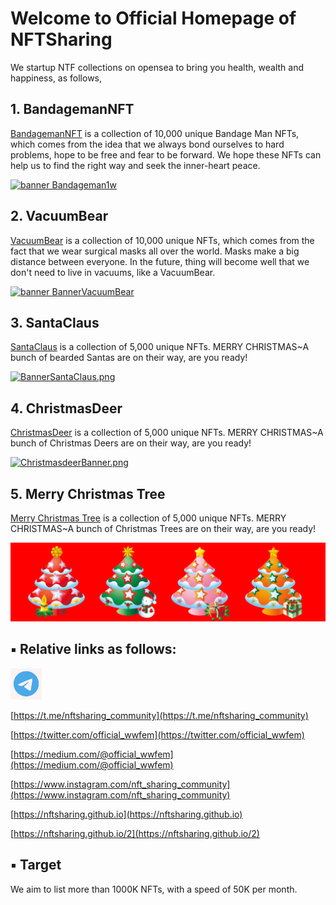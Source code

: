 # Welcome to Official Homepage of NFTSharing
We startup NTF collections on opensea to bring you health, wealth and happiness, as follows,
 
## 1. BandagemanNFT
[BandagemanNFT](https://opensea.io/collection/bandagemannft) is a collection of 10,000 unique Bandage Man NFTs, which comes from the idea that we always bond ourselves to hard problems, hope to be free and fear to be forward. We hope these NFTs can help us to find the right way and seek the inner-heart peace.

[![banner Bandageman1w](/logo/Banner.png)](https://opensea.io/collection/bandagemannft)

## 2. VacuumBear
[VacuumBear](https://opensea.io/collection/vacuumbear) is a collection of 10,000 unique NFTs, which comes from the fact that we wear surgical masks all over the world. Masks make a big distance between everyone. In the future, thing will become well that we don't need to live in vacuums, like a VacuumBear. 

[![banner BannerVacuumBear](/logo/BearBanner.png)](https://opensea.io/collection/vacuumbear)

## 3. SantaClaus
[SantaClaus](https://opensea.io/collection/santa-claus-on-the-way) is a collection of 5,000 unique NFTs. MERRY CHRISTMAS~A bunch of bearded Santas are on their way, are you ready!

[![BannerSantaClaus.png](/logo/BannerSantaClaus.png)](https://opensea.io/collection/santa-claus-on-the-way)

## 4. ChristmasDeer
[ChristmasDeer](https://opensea.io/collection/christmasdeer) is a collection of 5,000 unique NFTs. MERRY CHRISTMAS~A bunch of Christmas Deers are on their way, are you ready!

[![ChristmasdeerBanner.png](/logo/ChristmasdeerBanner.png)](https://opensea.io/collection/christmasdeer)

## 5. Merry Christmas Tree
[Merry Christmas Tree](https://opensea.io/collection/merry-christmas-tree) is a collection of 5,000 unique NFTs. MERRY CHRISTMAS~A bunch of Christmas Trees are on their way, are you ready!

[![ChristmasTreeBanner.png](/logo/ChristmasTreeBanner.png)](https://opensea.io/collection/merry-christmas-tree)


## ▪ Relative links as follows:

[<img alt="https://t.me/nftsharing_community" src="/icon/TG.png" width="50px">](https://t.me/nftsharing_community)

[https://t.me/nftsharing_community](https://t.me/nftsharing_community)

[https://twitter.com/official_wwfem](https://twitter.com/official_wwfem)

[https://medium.com/@official_wwfem](https://medium.com/@official_wwfem)

[https://www.instagram.com/nft_sharing_community](https://www.instagram.com/nft_sharing_community)

[https://nftsharing.github.io](https://nftsharing.github.io)

[https://nftsharing.github.io/2](https://nftsharing.github.io/2)

## ▪ Target
We aim to list more than 1000K NFTs, with a speed of 50K per month.
